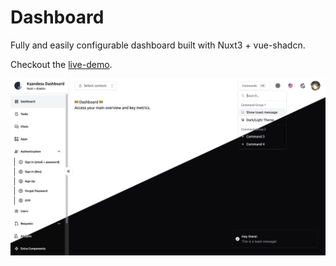 # Dashboard

Fully and easily configurable dashboard built with Nuxt3 + vue-shadcn.

Checkout the [live-demo](https://kaandesu.github.io/dashboard/dashboard).

<div align="center">
  <img width="1000" src="./public/ss.png">
</div>

